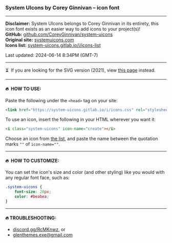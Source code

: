 ### System UIcons by Corey Ginnivan – icon font

---

**Disclaimer:** System UIcons belongs to Corey Ginnivan in its entirety, this icon font exists as an easier way to add icons to your project(s)!\
**GitHub:** [github.com/CoreyGinnivan/system-uicons](https://github.com/CoreyGinnivan/system-uicons)\
**Original site:** [systemuicons.com](https://systemuicons.com)\
**Icons list:** [system-uicons.gitlab.io/i/icons-list](https://system-uicons.gitlab.io/i/icons-list)

Last updated: 2024-06-14 8:34PM (GMT-7)

---

⏳ If you are looking for the SVG version (2021), view [this page](https://github.com/glenthemes/system-uicons/blob/main/2021/README.md) instead.

---

#### 🔥 HOW TO USE:

Paste the following under the `<head>` tag on your site:
```html
<link href="https://system-uicons.gitlab.io/i/icons.css" rel="stylesheet" crossorigin>
```

To use an icon, insert the following in your HTML wherever you want it:
```html
<i class="system-uicons" icon-name="create"></i>
```

Choose an icon from [the list](system-uicons.gitlab.io/i/icons-list), and paste the name between the quotation marks `""` of `icon-name=""`.

---

#### 🔥 HOW TO CUSTOMIZE:

You can set the icon's size and color (and other styling) like you would with any regular font face, such as:
```css
.system-uicons {
    font-size: 20px;
    color: #beabea;
}
```
---

#### 🔥 TROUBLESHOOTING:

* [discord.gg/RcMKnwz](https://discord.gg/RcMKnwz), or
* [glenthemes.exe@gmail.com](mailto:glenthemes.exe@gmail.com)
